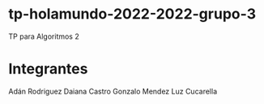 # tp-holamundo-2022-2022-grupo-3

TP para Algoritmos 2

# Integrantes

Adán Rodriguez
Daiana Castro
Gonzalo Mendez
Luz Cucarella
